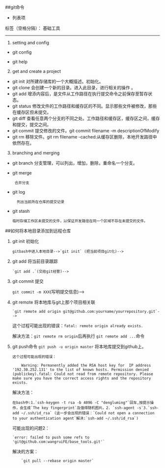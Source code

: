 ##git命令

 - 列表项

标签（空格分隔）： 基础工具

---

1. setting and config 
 

- git config 

- git help


2. get and create a project
- git init 
    对所建存储库的一个大概描述。初始化。
- git clone
   会创建一个新的目录。进入此目录，进行相关的操作 。
- git add 
  增添内容后，是文件从工作路径在执行提交命令之前保存至暂存状态。
- git status 
 修改文件的工作路径和缓存区的不同。显示那些文件被修改，那些在缓存区但未提交。
- git diff 
查看任意两个分支的不同之处。工作路径和缓存区，缓存区之间，缓存和提交，提交之间。
- git commit
提交修改的文件。git commit filename -m descriptionOfModify
- git rm
移除文件。git rm filename -cached:从缓存区删除，本地开发路径中依然存在。
3. branching and merging 
- git branch 
分支管理，可以列出，增加，删除，重命名一个分支。

- git merge

       合并分支
    
- git log

        列出当前所在仓库的提交记录

- git stash

      临时存储工作区未提交的文件，以保证开发路径在同一个区域不存在未提交的文件。




 ##如何将本地目录添加到远程仓库
 
 1. git init 初始化
 
        gitbash中进入本地目录-->`git init` (把当前项目git化)-->

 2. git add  将当前目录跟踪
        
        `git add .`(交给git经管)-->

 3. git commit 提交
 
     `git commit -m XXX`(写明提交信息)-->
 4. git remote 将本地库与git上那个项目相关联
 
        `git remote add origin git@github.com:yourname/yourrepository.git`-->

     这个过程可能出现的错误：`fatal: remote origin already exists.`
     
     解决方法：`git remote rm origin`后再执行 `git remote add ...`命令

5.  git push命令
    `git push -u origin master` 将本地库提交到github上。
    
        这个过程可能出现的错误：
            
            Warning: Permanently added the RSA host key for  IP address '192.30.252.131' to the list of known hosts. Permission denied (publickey).fatal: Could not read from remote repository. Please make sure you have the correct access rights and the repository exists.


      解决方法：

        在bash中:1.`ssh-keygen -t rsa -b 4096 -C "dengluming"`回车,按提示操作，会生成`The key fingerprint`及值得随机图片。2. `ssh-agent -s`3.`ssh-add ~/.ssh/id_rsa` (这一步会出现的错误：`Could not open a connection to your authentication agent`解决:`ssh-add ~/.ssh/id_rsa`)
       
       	
       	
       可能出现的问题2：
       
       	`error: failed to push some refs to 'git@github.com:wangruiFE/base_tools.git'`
       
      解决的方案：
      
      		`git pull --rebase origin master`
